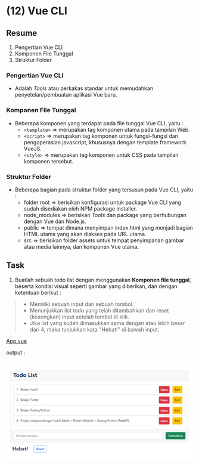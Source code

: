 # (12) Vue CLI

## Resume
1. Pengertian Vue CLI
2. Komponen File Tunggal
3. Struktur Folder

### Pengertian Vue CLI
* Adalah _Tools_ atau perkakas standar untuk memudahkan penyetelan/pembuatan aplikasi Vue baru.

### Komponen File Tunggal
* Beberapa komponen yang terdapat pada file tunggal Vue CLI, yaitu :
  + `<template>` => merupakan tag komponen utama pada tampilan Web.
  + `<script>` => merupakan tag komponen untuk fungsi-fungsi dan pengoperasian javascript, khususnya dengan template framework VueJS.
  + `<style>` => merupakan tag komponen untuk CSS pada tampilan komponen tersebut.

### Struktur Folder
* Beberapa bagian pada struktur folder yang tersusun pada Vue CLI, yaitu :
  + folder root => berisikan konfigurasi untuk package Vue CLI yang sudah disediakan oleh NPM package installer.
  + node_modules => berisikan _Tools_ dan package yang berhubungan dengan Vue dan Node.js.
  + public => tempat dimana menyimpan index.html yang menjadi bagian HTML utama yang akan diakses pada URL utama.
  + src => berisikan folder assets untuk tempat penyimpanan gambar atau media lainnya, dan komponen Vue utama.


## Task
1. Buatlah sebuah todo list dengan menggunakan **Komponen file tunggal**, beserta kondisi visual seperti gambar yang diberikan, dan dengan ketentuan berikut :
  > * Memiliki sebuah input dan sebuah tombol.
  > * Menunjukkan list todo yang telah ditambahkan dan reset (kosongkan) input setelah tombol di klik.
  > * Jika list yang sudah dimasukkan sama dengan atau lebih besar dari 4, maka tunjukkan kata "Hebat!" di bawah input.

[App.vue](praktikum/src/App.vue)

output :

![Output todo list file tunggal App.vue](screenshots/screenshot%20-%20todo_list.JPG)
